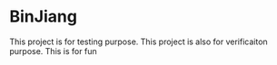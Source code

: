 # BinJiang
This project is for testing purpose.
This project is also for verificaiton purpose.
This is for fun
